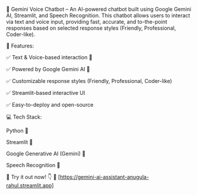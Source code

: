 🚀 Gemini Voice Chatbot – An AI-powered chatbot built using Google Gemini AI, Streamlit, and Speech Recognition. This chatbot allows users to interact via text and voice input, providing fast, accurate, and to-the-point responses based on selected response styles (Friendly, Professional, Coder-like).

🔹 Features:

✅ Text & Voice-based interaction 🎤

✅ Powered by Google Gemini AI 🤖

✅ Customizable response styles (Friendly, Professional, Coder-like)

✅ Streamlit-based interactive UI

✅ Easy-to-deploy and open-source

💻 Tech Stack:

Python 🐍

Streamlit 🎨

Google Generative AI (Gemini) 🤖

Speech Recognition 🎤

🎯 Try it out now! 👇
🔗 [https://gemini-ai-assistant-anugula-rahul.streamlit.app]
